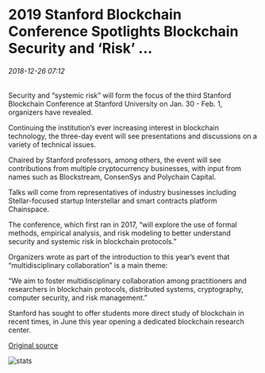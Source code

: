 # 2019 Stanford Blockchain Conference Spotlights Blockchain Security and ‘Risk’ ...

###### 2018-12-26 07:12

Security and “systemic risk” will form the focus of the third Stanford Blockchain Conference at Stanford University on Jan. 30 - Feb. 1, organizers have revealed.

Continuing the institution’s ever increasing interest in blockchain technology, the three-day event will see presentations and discussions on a variety of technical issues.

Chaired by Stanford professors, among others, the event will see contributions from multiple cryptocurrency businesses, with input from names such as Blockstream, ConsenSys and Polychain Capital.

Talks will come from representatives of industry businesses including Stellar-focused startup Interstellar and smart contracts platform Chainspace.

The conference, which first ran in 2017, “will explore the use of formal methods, empirical analysis, and risk modeling to better understand security and systemic risk in blockchain protocols.”

Organizers wrote as part of the introduction to this year’s event that “multidisciplinary collaboration” is a main theme:

“We aim to foster multidisciplinary collaboration among practitioners and researchers in blockchain protocols, distributed systems, cryptography, computer security, and risk management.”

Stanford has sought to offer students more direct study of blockchain in recent times, in June this year opening a dedicated blockchain research center.

[Original source](https://cointelegraph.com/news/2019-stanford-blockchain-conference-spotlights-blockchain-security-and-risk)

![stats](https://c.statcounter.com/11760860/0/a89fa40b/1/ "stats")